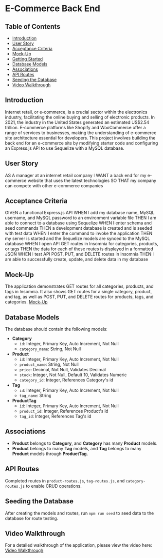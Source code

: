 # E-Commerce Back End

## Table of Contents
- [Introduction](#introduction)
- [User Story](#user-story)
- [Acceptance Criteria](#acceptance-criteria)
- [Mock-Up](#mock-up)
- [Getting Started](#getting-started)
- [Database Models](#database-models)
- [Associations](#associations)
- [API Routes](#api-routes)
- [Seeding the Database](#seeding-the-database)
- [Video Walkthrough](#video-walkthrough)

## Introduction
Internet retail, or e-commerce, is a crucial sector within the electronics industry, facilitating the online buying and selling of electronic products. In 2021, the industry in the United States generated an estimated US$2.54 trillion. E-commerce platforms like Shopify and WooCommerce offer a range of services to businesses, making the understanding of e-commerce site architecture essential for developers. This project involves building the back end for an e-commerce site by modifying starter code and configuring an Express.js API to use Sequelize with a MySQL database.

## User Story
AS A manager at an internet retail company
I WANT a back end for my e-commerce website that uses the latest technologies
SO THAT my company can compete with other e-commerce companies

## Acceptance Criteria
GIVEN a functional Express.js API
WHEN I add my database name, MySQL username, and MySQL password to an environment variable file
THEN I am able to connect to a database using Sequelize
WHEN I enter schema and seed commands
THEN a development database is created and is seeded with test data
WHEN I enter the command to invoke the application
THEN my server is started and the Sequelize models are synced to the MySQL database
WHEN I open API GET routes in Insomnia for categories, products, or tags
THEN the data for each of these routes is displayed in a formatted JSON
WHEN I test API POST, PUT, and DELETE routes in Insomnia
THEN I am able to successfully create, update, and delete data in my database

## Mock-Up
The application demonstrates GET routes for all categories, products, and tags in Insomnia. It also shows GET routes for a single category, product, and tag, as well as POST, PUT, and DELETE routes for products, tags, and categories.
[Mock-Up](./Assets/13-orm-homework-demo-01.gif)

## Database Models
The database should contain the following models:
- **Category**
  - `id`: Integer, Primary Key, Auto Increment, Not Null
  - `category_name`: String, Not Null
- **Product**
  - `id`: Integer, Primary Key, Auto Increment, Not Null
  - `product_name`: String, Not Null
  - `price`: Decimal, Not Null, Validates Decimal
  - `stock`: Integer, Not Null, Default 10, Validates Numeric
  - `category_id`: Integer, References Category's id
- **Tag**
  - `id`: Integer, Primary Key, Auto Increment, Not Null
  - `tag_name`: String
- **ProductTag**
  - `id`: Integer, Primary Key, Auto Increment, Not Null
  - `product_id`: Integer, References Product's id
  - `tag_id`: Integer, References Tag's id

## Associations
- **Product** belongs to **Category**, and **Category** has many **Product** models.
- **Product** belongs to many **Tag** models, and **Tag** belongs to many **Product** models through **ProductTag**.

## API Routes
Completed routes in `product-routes.js`, `tag-routes.js`, and `category-routes.js` to enable CRUD operations.

## Seeding the Database
After creating the models and routes, run `npm run seed` to seed data to the database for route testing.

## Video Walkthrough
For a detailed walkthrough of the application, please view the video here: [Video Walkthrough](https://drive.google.com/file/d/1eBELKkC-h6DdcJ16r0GVUwqmj0nfj9_v/view)



